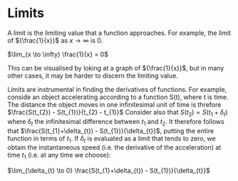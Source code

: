 # Limits
A limit is the limiting value that a function approaches.
For example, the limit of ${\frac{1}{x}}$ as $x \rightarrow \infty$ is 0. 

$\lim_{x \to \infty} \frac{1}{x} = 0$

This can be visualised by loking at a graph of ${\frac{1}{x}}$, but in many other cases, it may be harder to discern the limiting value.

Limits are instrumental in finding the derivatives of functions.
For example, conside an object accelerating according to a function S(t), where t is time. 
The distance the object moves in one infinitesimal unit of time is threfore $\frac{S(t_{2}) - S(t_{1})}{t_{2} - t_{1}}$
Consider also that $S(t_{2}) = S(t_{1}+\delta_{t})$ where $\delta_{t}$ the infinitesimal difference between $t_{1}$ and $t_{2}$.
It therefore follows that $\frac{S(t_{1}+\delta_{t}) - S(t_{1})}{\delta_{t}}$, putting the entire function in terms of $t_{1}$.
If $\delta_{t}$ is evaluated as a limit that tends to zero, we obtain the instantaneous speed (i.e. the derivative of the acceleration) at time $t_{1}$ (i.e. at any time we choose):

$\lim_{\delta_{t} \to 0} \frac{S(t_{1}+\delta_{t}) - S(t_{1})}{\delta_{t}}$
